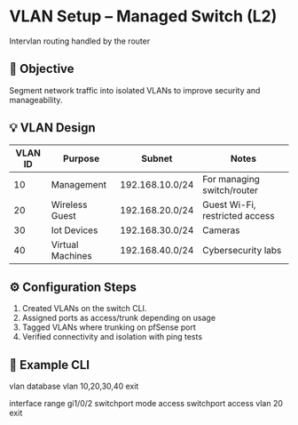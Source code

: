 # VLAN Setup – Managed Switch (L2)
Intervlan routing handled by the router

## 🎯 Objective

Segment network traffic into isolated VLANs to improve security and manageability. 

## 💡 VLAN Design

| VLAN ID | Purpose          | Subnet          | Notes                  |
|---------|------------------|-----------------|-------------------------|
| 10      | Management       | 192.168.10.0/24 | For managing switch/router |
| 20      | Wireless Guest   | 192.168.20.0/24 | Guest Wi-Fi, restricted access |
| 30      | Iot Devices      | 192.168.30.0/24 | Cameras |
| 40      | Virtual Machines | 192.168.40.0/24 | Cybersecurity labs |

## ⚙️ Configuration Steps

1. Created VLANs on the switch CLI.
2. Assigned ports as access/trunk depending on usage
3. Tagged VLANs where trunking on pfSense port 
4. Verified connectivity and isolation with ping tests

## 📝 Example CLI

vlan database
vlan 10,20,30,40
exit

interface range gi1/0/2
switchport mode access
switchport access vlan 20
exit

